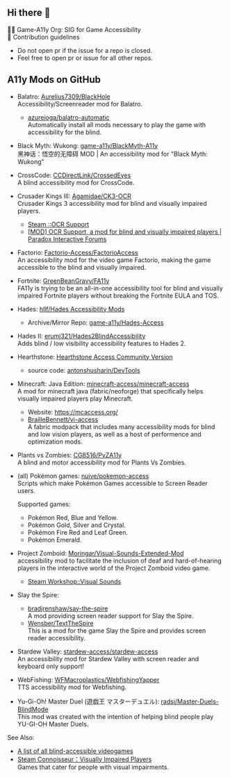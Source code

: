 ## Hi there 👋

🙋‍♀️ Game-A11y Org: SIG for Game Accessibility  
🌈 Contribution guidelines

- Do not open pr if the issue for a repo is closed.
- Feel free to open pr or issue for all other repos.


## A11y Mods on GitHub

<!-- TODO: Move to a repo -->

- Balatro:  [Aurelius7309/BlackHole](https://github.com/Aurelius7309/BlackHole)  
  Accessibility/Screenreader mod for Balatro.
    - [azurejoga/balatro-automatic](https://github.com/azurejoga/balatro-automatic)  
      Automatically install all mods necessary to play the game with accessibility for the blind.
- Black Myth: Wukong:  [game-a11y/BlackMyth-A11y](https://github.com/game-a11y/BlackMyth-A11y)  
  黑神话：悟空的无障碍 MOD | An accessibility mod for "Black Myth: Wukong"
- CrossCode: [CCDirectLink/CrossedEyes](https://github.com/CCDirectLink/CrossedEyes)  
  A blind accessibility mod for CrossCode.
- Crusader Kings III:  [Agamidae/CK3-OCR](https://github.com/Agamidae/CK3-OCR)  
  Crusader Kings 3 accessibility mod for blind and visually impaired players.
    - [Steam ::OCR Support](https://steamcommunity.com/sharedfiles/filedetails/?id=2848213069)
    - [[MOD] OCR Support, a mod for blind and visually impaired players | Paradox Interactive Forums](https://forum.paradoxplaza.com/forum/threads/mod-ocr-support-a-mod-for-blind-and-visually-impaired-players.1619475/)
- Factorio:  [Factorio-Access/FactorioAccess](https://github.com/Factorio-Access/FactorioAccess)  
  An accessibility mod for the video game Factorio, making the game accessible to the blind and visually impaired.
- Fortnite:  [GreenBeanGravy/FA11y](https://github.com/GreenBeanGravy/FA11y)  
  FA11y is trying to be an all-in-one accessibility tool for blind and visually impaired Fortnite players without breaking the Fortnite EULA and TOS.
- Hades:  [hllf/Hades Accessibility Mods](https://github.com/game-a11y/Hades-Access)  
    - Archive/Mirror Repo: [game-a11y/Hades-Access](https://github.com/game-a11y/Hades-Access)
- Hades II:  [erumi321/Hades2BlindAccessibility](https://github.com/erumi321/Hades2BlindAccessibility)  
  Adds blind / low visibility accessibility features to Hades 2.
- Hearthstone:  [Hearthstone Access Community Version](https://hearthstoneaccess.com/)  
    - source code: [antonshusharin/DevTools](https://github.com/antonshusharin/DevTools)
- Minecraft: Java Edition:  [minecraft-access/minecraft-access](https://github.com/minecraft-access/minecraft-access)  
  A mod for minecraft java (fabric/neoforge) that specifically helps visually impaired players play Minecraft.  
    - Website: https://mcaccess.org/
    - [BrailleBennett/vi-access](https://github.com/BrailleBennett/vi-access)  
      A fabric modpack that includes many accessibility mods for blind and low vision players, as well as a host of performence and optimization mods.
- Plants vs Zombies:  [CG8516/PvZA11y](https://github.com/CG8516/PvZA11y)  
  A blind and motor accessibility mod for Plants Vs Zombies.
- (all) Pokémon games:   [nuive/pokemon-access](https://github.com/nuive/pokemon-access)  
  Scripts which make Pokémon Games accessible to Screen Reader users.

  Supported games:
  - Pokémon Red, Blue and Yellow.
  - Pokémon Gold, Silver and Crystal.
  - Pokémon Fire Red and Leaf Green.
  - Pokémon Emerald.
- Project Zomboid:  [Moringar/Visual-Sounds-Extended-Mod](https://github.com/Moringar/Visual-Sounds-Extended-Mod)  
  accessibility mod to facilitate the inclusion of deaf and hard-of-hearing players in the interactive world of the Project Zomboid video game.
  - [Steam Workshop::Visual Sounds](https://steamcommunity.com/sharedfiles/filedetails/?id=3367336031)
- Slay the Spire:
    - [bradjrenshaw/say-the-spire](https://github.com/bradjrenshaw/say-the-spire)  
      A mod providing screen reader support for Slay the Spire.
    - [Wensber/TextTheSpire](https://github.com/Wensber/TextTheSpire)  
      This is a mod for the game Slay the Spire and provides screen reader accessibility. 
- Stardew Valley:  [stardew-access/stardew-access](https://github.com/stardew-access/stardew-access)  
  An accessibility mod for Stardew Valley with screen reader and keyboard only support!
- WebFishing:  [WFMacroplastics/WebfishingYapper](https://github.com/WFMacroplastics/WebfishingYapper)  
  TTS accessibility mod for Webfishing.
- Yu-Gi-Oh! Master Duel (遊戯王 マスターデュエル):  [radsi/Master-Duels-BlindMode](https://github.com/radsi/Master-Duels-BlindMode)  
  This mod was created with the intention of helping blind people play YU-GI-OH Master Duels.

See Also:

- [A list of all blind-accessible videogames](https://gist.github.com/Molitvan/50e3b5060ab9465b1da895155d5c0480)
- [Steam Connoisseur：Visually Impaired Players](https://store.steampowered.com/curator/26801495-Visually-Impaired-Players/)  
  Games that cater for people with visual impairments.
